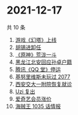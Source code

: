 # 2021-12-17

共 10 条

<!-- BEGIN -->
<!-- 最后更新时间 Fri Dec 17 2021 00:21:53 GMT+0800 (China Standard Time) -->

1. [游戏《幻塔》上线](https://www.zhihu.com/search?q=幻塔)
1. [胡锡进卸任](https://www.zhihu.com/search?q=胡锡进)
1. [《原神》荒泷一斗](https://www.zhihu.com/search?q=原神)
1. [黑龙江北安回应孙卓户籍](https://www.zhihu.com/search?q=孙卓)
1. [腾讯《QQ 堂》停运](https://www.zhihu.com/search?q=QQ堂)
1. [基努里维斯未玩过 2077](https://www.zhihu.com/search?q=赛博朋克2077)
1. [西安交大一附院恢复就诊](https://www.zhihu.com/search?q=西安交大一附院)
1. [Uzi 复出](https://www.zhihu.com/search?q=uzi)
1. [爱奇艺会员涨价](https://www.zhihu.com/search?q=爱奇艺)
1. [海贼王 1035 话情报](https://www.zhihu.com/search?q=海贼王)

<!-- END -->
